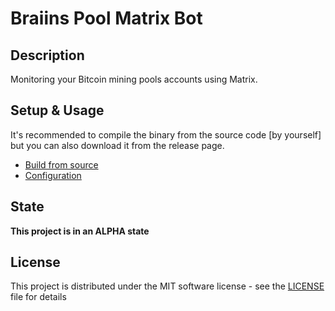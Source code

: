# Braiins Pool Matrix Bot

## Description

Monitoring your Bitcoin mining pools accounts using Matrix. 

## Setup & Usage

It's recommended to compile the binary from the source code [by yourself] but you can also download it from the release page.

* [Build from source](doc/build.md) 
* [Configuration](doc/configuration.md) 

## State

**This project is in an ALPHA state**

## License

This project is distributed under the MIT software license - see the [LICENSE](LICENSE) file for details

